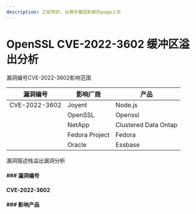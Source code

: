 ```yaml
---
description: 之前写的，从微步搬回到新的page上先
---
```


# OpenSSL CVE-2022-3602 缓冲区溢出分析

漏洞编号CVE-2022-3602影响范围

| 漏洞编号          | 影响厂商           | 产品                   |
| ------------- | -------------- | -------------------- |
| CVE-2022-3602 | Joyent         | Node.js              |
|               | OpenSSL        | Openssl              |
|               | NetApp         | Clustered Data Ontap |
|               | Fedora Project | Fedora               |
|               | Oracle         | Essbase              |

漏洞描述栈溢出漏洞分析

#### ### 漏洞编号

#### CVE-2022-3602

#### ### 影响产品

